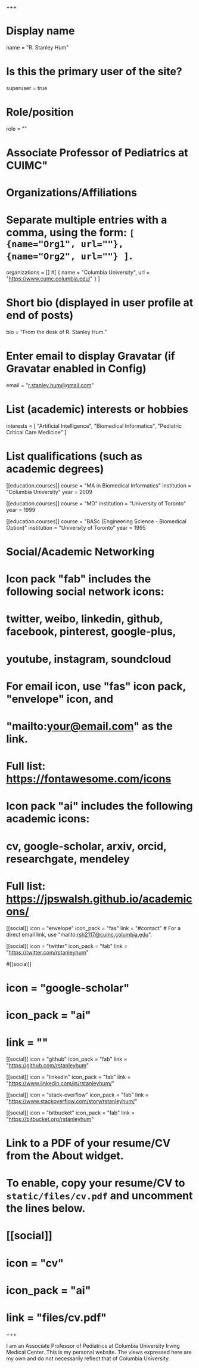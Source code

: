 +++
# Display name
name = "R. Stanley Hum"

# Is this the primary user of the site?
superuser = true

# Role/position
role = ""
# Associate Professor of Pediatrics at CUIMC"

# Organizations/Affiliations
#   Separate multiple entries with a comma, using the form: `[ {name="Org1", url=""}, {name="Org2", url=""} ]`.
organizations = []
#[ { name = "Columbia University", url = "https://www.cumc.columbia.edu/" } ]

# Short bio (displayed in user profile at end of posts)
bio = "From the desk of R. Stanley Hum."

# Enter email to display Gravatar (if Gravatar enabled in Config)
email = "r.stanley.hum@gmail.com"

# List (academic) interests or hobbies
interests = [
  "Artificial Intelligence",
  "Biomedical Informatics",
  "Pediatric Critical Care Medicine"
]

# List qualifications (such as academic degrees)
[[education.courses]]
  course = "MA in Biomedical Informatics"
  institution = "Columbia University"
  year = 2009

[[education.courses]]
  course = "MD"
  institution = "University of Toronto"
  year = 1999

[[education.courses]]
  course = "BASc (Engineering Science - Biomedical Option)"
  institution = "University of Toronto"
  year = 1995

# Social/Academic Networking
#
# Icon pack "fab" includes the following social network icons:
#
#   twitter, weibo, linkedin, github, facebook, pinterest, google-plus,
#   youtube, instagram, soundcloud
#
#   For email icon, use "fas" icon pack, "envelope" icon, and
#   "mailto:your@email.com" as the link.
#
#   Full list: https://fontawesome.com/icons
#
# Icon pack "ai" includes the following academic icons:
#
#   cv, google-scholar, arxiv, orcid, researchgate, mendeley
#
#   Full list: https://jpswalsh.github.io/academicons/

[[social]]
  icon = "envelope"
  icon_pack = "fas"
  link = "#contact"  # For a direct email link, use "mailto:rsh2117@cumc.columbia.edu".

[[social]]
  icon = "twitter"
  icon_pack = "fab"
  link = "https://twitter.com/rstanleyhum"

#[[social]]
#  icon = "google-scholar"
#  icon_pack = "ai"
#  link = ""

[[social]]
  icon = "github"
  icon_pack = "fab"
  link = "https://github.com/rstanleyhum"


[[social]]
  icon = "linkedin"
  icon_pack = "fab"
  link = "https://www.linkedin.com/in/rstanleyhum/"
  
[[social]]
  icon = "stack-overflow"
  icon_pack = "fab"
  link = "https://www.stackoverflow.com/story/rstanleyhum/"
  
[[social]]
  icon = "bitbucket"
  icon_pack = "fab"
  link = "https://bitbucket.org/rstanleyhum"

# Link to a PDF of your resume/CV from the About widget.
# To enable, copy your resume/CV to `static/files/cv.pdf` and uncomment the lines below.
# [[social]]
#   icon = "cv"
#   icon_pack = "ai"
#   link = "files/cv.pdf"

+++

I am an Associate Professor of Pediatrics at Columbia University Irving Medical Center. This is my personal website. The views expressed here are my own and do not necessarily reflect that of Columbia University.
